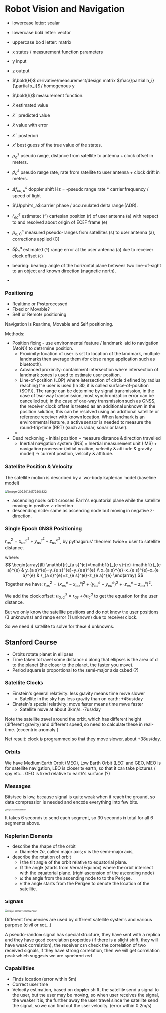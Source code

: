 # Robot Vision and Navigation

- lowercase letter: scalar
- lowercase bold letter: vector
- uppercase bold letter: matrix
- x states / measurement function parameters
- y input
- z output
- $\bold{H}$ derivative/measurement/design matrix $\frac{\partial h_i}{\partial x_i}$ / homogenous y 
- $\bold{h}$ measurement function.
- $\hat{x}$ estimated value
- $\hat{x}^-$ predicted value
- $\tilde{x}$ value with error
- $x^+$ posteriori
- $x'$ best guess of the true value of the states.



- $p^s_a$ pseudo range, distance from satellite to antenna + clock offset in meters.
- $\dot{p}^s_a$ pseudo range rate, rate from satellite to user antenna + clock drift in meters.
- $\Delta f^{s}_{ca,a}$ doppler shift Hz = -pseudo range rate * carrier frequency / speed of light.
- $\Upphi^s_a$ carrier phase / accumulated delta range (ADR).
- $\hat{r}^e_{ea}$ estimated (^) cartesian position (r) of user antenna (a) with respect to and resolved about origin of ECEF frame (e)
- $\tilde{p}^s_{a,C}$ measured pseudo-ranges from satellites (s) to user antenna (a), corrections applied (C)
- $\delta\hat{p}^a_c$ estimated (^) range error at the user antenna (a) due to receiver clock offset (c)



- bearing: bearing: angle of the horizontal plane between two line-of-sight to an object and known direction (magnetic north).
- 



### Positioning

- Realtime or Postprocessed
- Fixed or Movable?
- Self or Remote positioning

Navigation is Realtime, Movable and Self positioning.

Methods:

- Position fixing - use environmental feature / landmark (aid to navigation (AtoN)) to determine position.
  - Proximity: location of user is set to location of the landmark, multiple landmarks then average them (for close range application such as bluetooth). 
  - Advanced proximity: containment intersection where intersection of landmark zones is used to estimate user position.
  - Line-of-position (LOP) where intersection of circle d efined by radius reaching the user is used (In 3D, it is called surface-of-position (SOP)). The range can be determine by signal transmission, in the case of two-way transmission, most synchronization error can be cancelled out; in the case of one-way transmission such as GNSS, the receiver clock offset is treated as an additional unknown in the position solution, this can be resolved using an additional satellite or reference receiver with known location. When landmark is an environmental feature, a active sensor is needed to measure the round-trip-time (RRT) (such as radar, sonar or laser).
  - 
- Dead reckoning - initial position + measure distance & direction travelled
  - Inertial navigation system (INS) = Inertial measurement unit (IMS) + navigation processor (initial position, velocity & attitude & gravity model) -> current position, velocity & attitude.

### Satellite Position & Velocity

The satellite motion is described by a two-body kaplerian model (baseline model)

<img src="COMP0130 Robot Vision and Navigation.assets/image-20220124172508822.png" alt="image-20220124172508822" style="zoom: 67%;" />

- ascending node: orbit crosses Earth's equatorial plane while the satellite moving in positive z-direction.
- descending node: same as ascending node but moving in negative z-direction.



### Single Epoch GNSS Positioning

$r_{a s}^{2}=x_{a s}^{e^{2}}+y_{a s}^{e^{2}}+z_{a s}^{e^{2}}$, by pythagorus' theorem twice = user to satellite distance.

where:
$$
\begin{array}{ll}
\mathbf{r}_{a s}^{e}=\mathbf{r}_{e s}^{e}-\mathbf{r}_{e a}^{e} & y_{a s}^{e}=y_{e s}^{e}-y_{e a}^{e} \\
x_{a s}^{e}=x_{e s}^{e}-x_{e a}^{e} & z_{a s}^{e}=z_{e s}^{e}-z_{e a}^{e}
\end{array}
$$
Together we have: $r_{a s}^{2}=\left(x_{e s}^{e}-x_{e a}^{e}\right)^{2}+\left(y_{e s}^{e}-y_{e a}^{e}\right)^{2}+\left(z_{e s}^{e}-z_{e a}^{e}\right)^{2}$.

We add the clock offset: $\rho_{a, C}^{s}=r_{a s}+\delta \rho_{c}^{a}$ to get the equation for the user distance.

But we only know the satellite positions and do not know the user positions (3 unknowns) and range error (1 unknown) due to receiver clock.

So we need 4 satellite to solve for these 4 unknowns. 





## Stanford Course

- Orbits rotate planet in ellipses
- Time taken to travel some distance d along that ellipses is the area of d to the planet (the closer to the planet, the faster you move).
- Period square is proportional to the semi-major axis cubed (?)

### Satellite Clocks

- Einstein's general relativity: less gravity means time move slower
  - Satellite in the sky has less gravity than on earth: +45us/day
- Einstein's special relativity: move faster means time move faster
  - Satellite move at about 3km/s: -7us/day

Note the satellite travel around the orbit, which has different height (different gravity) and different speed, so need to calculate these in real-time. (eccentric anomaly )

Net result: clock is programmed so that they move slower, about +38us/day.

### Orbits

We have Medium Earth Orbit (MEO), Low Earth Orbit (LEO) and GEO, MEO is for satellite navigation, LEO is closer to earth, so that it can take pictures / spy etc... GEO is fixed relative to earth's surface (?)

### Messages

Bits/sec is low, because signal is quite weak when it reach the ground, so data compression is needed and encode everything into few bits.

<img src="COMP0130 Robot Vision and Navigation.assets/image-20220113182959609.png" alt="image-20220113182959609" style="zoom:33%;" />

It takes 6 seconds to send each segment, so 30 seconds in total for all 6 segments above.

### Keplerian Elements

- describe the shape of the orbit
  - Diameter $2a$, called major axis; $a$ is the semi-major axis, 
- describe the rotation of orbit
  - $i$ the tilt angle of the orbit relative to equatorial plane. 
  - $\Omega$ the angle (starts from Vernal Equinox) where the orbit intersect with the equatorial plane. (right ascension of the ascending node)
  - $\omega$ the angle from the ascending node to to the Perigee.
  - $v$ the angle starts from the Perigee to denote the location of the satellite.

### Signals

<img src="COMP0130 Robot Vision and Navigation.assets/image-20220113200027072.png" alt="image-20220113200027072" style="zoom: 50%;" />

Different frequencies are used by different satellite systems and various purpose (civil or not...)

A pseudo-random signal has special structure, they have sent with a replica and they have good correlation properties (if there is a slight shift, they will have weak correlation), the receiver can check the correlation of two received signals, if they have strong correlation, then we will get correlation peak which suggests we are synchronized

### Capabilities

- Finds location (error within 5m)
- Correct user time
- Velocity estimation, based on doppler shift, the satellite send a signal to the user, but the user may be moving, so when user receives the signal, the weaker it is, the further away the user travel since the satellite send the signal, so we can find out the user velocity. (error within 0.2m/s)
